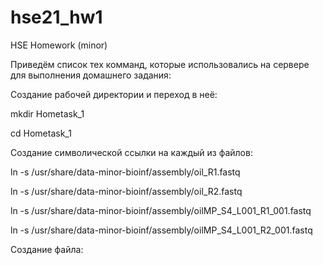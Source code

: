# hse21_hw1
HSE Homework (minor)

Приведём список тех комманд, которые использовались на сервере для выполнения домашнего задания:

Cоздание рабочей директории и переход в неё:

mkdir Hometask_1

cd Hometask_1

Создание символической ссылки на каждый из файлов:

ln -s /usr/share/data-minor-bioinf/assembly/oil_R1.fastq

ln -s /usr/share/data-minor-bioinf/assembly/oil_R2.fastq

ln -s /usr/share/data-minor-bioinf/assembly/oilMP_S4_L001_R1_001.fastq

ln -s /usr/share/data-minor-bioinf/assembly/oilMP_S4_L001_R2_001.fastq

Создание файла:

